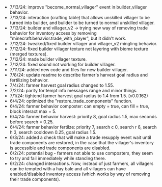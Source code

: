 - 7/13/24: improve "become_normal_villager" event in builder_villager behavior.
- 7/13/24: interaction (crafting table) that allows unskilled villager to be turned into builder, and builder to be turned to normal unskilled villager.
- 7/13/24: builder and villager_v2 -> trying new way of removing trade behavior for inventory access by removing "minecraft:behavior.trade_with_player", but it didn't work.
- 7/12/24: tweaked/fixed builder villager and villager_v2 mingling behavior.
- 7/12/24: fixed builder villager texture not layering with biome texture (merged textures).
- 7/12/24: made builder villager texture.
- 7/12/24: fixed sound not working for builder villager.
- 7/11/24: added new code and files for new builder villager.
- 7/8/24: update readme to describe farmer's harvest goal radius and fertilizing behavior.
- 7/4/24: farmer harvest goal radius changed to 1.55.
- 7/2/24: parity for tempt info messages range and minor things.
- 7/1/24: tightend farmer harvest goal radius to 1.4 from 1.5. (v0.0.162)
- 6/4/24: optimized the "restore_trade_components" function.
- 6/4/24: farmer behavior composter: can empty = true, can fill = true, block interact max = 5.
- 6/4/24: farmer behavior harvest: priority 8, goal radius 1.5, max seconds before search = 0.25.
- 6/4/24: farmer behavior fertilze: priority 7, search c 0, search r 6, search h 3, search cooldown 0.25, goal radius 1.5.
- 6/3/24: added a check that will make a trade resupply event wait until trade components are restored, in the case that the villager's inventory is accessible and trade components are disabled.
- 6/2/24: potential bug - farmers not able to use composters, they seem to try and fail immediately while standing there.
- 6/2/24: changed interactions. Now, instead of just farmers, all villagers can be tempted with a hay bale and all villagers can have enabled/disabled inventory access (which works by way of removing their trade components). 